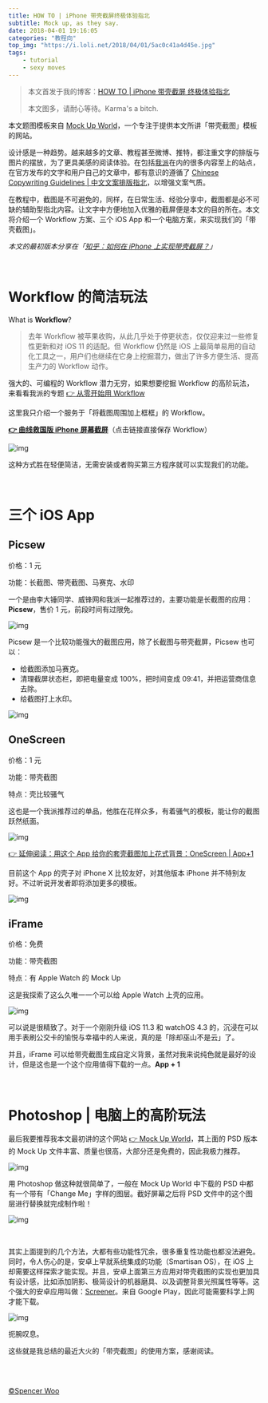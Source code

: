 ```yaml
---
title: HOW TO | iPhone 带壳截屏终极体验指北
subtitle: Mock up, as they say.
date: 2018-04-01 19:16:05
categories: "教程向"
top_img: "https://i.loli.net/2018/04/01/5ac0c41a4d45e.jpg"
tags:
	- tutorial
	- sexy moves
---
```


> 本文首发于我的博客：[HOW TO | iPhone 带壳截屏 终极体验指北](https://spencerwoo.com/2018/04/01/HOW-TO-%E5%B8%A6%E5%A3%B3%E6%88%AA%E5%B1%8F/)
>
> 本文图多，请耐心等待。Karma's a bitch.

本文题图模板来自 [Mock Up World](https://www.mockupworld.co/)，一个专注于提供本文所讲「带壳截图」模板的网站。

设计感是一种趋势。越来越多的文章、教程甚至微博、推特，都注重文字的排版与图片的摆放，为了更具美感的阅读体验。在包括[我派](sspai.com)在内的很多内容至上的站点，在官方发布的文字和用户自己的文章中，都有意识的遵循了 [Chinese Copywriting Guidelines | 中文文案排版指北](https://github.com/sparanoid/chinese-copywriting-guidelines)，以增强文案气质。

在教程中，截图是不可避免的，同样，在日常生活、经验分享中，截图都是必不可缺的辅助型指北内容。让文字中方便地加入优雅的截屏便是本文的目的所在。本文将介绍一个 Workflow 方案、三个 iOS App 和一个电脑方案，来实现我们的「带壳截图」。

*本文的最初版本分享在「[知乎：如何在 iPhone 上实现带壳截屏？](https://www.zhihu.com/question/62501150/answer/199561589)」*

<br>

# Workflow 的简洁玩法

What is **Workflow**?

> 去年 Workflow 被苹果收购，从此几乎处于停更状态，仅仅迎来过一些修复性更新和对 iOS 11 的适配。但 Workflow 仍然是 iOS 上最简单易用的自动化工具之一，用户们也继续在它身上挖掘潜力，做出了许多方便生活、提高生产力的 Workflow 动作。

强大的、可编程的 Workflow 潜力无穷，如果想要挖掘 Workflow 的高阶玩法，来看看我派的专题 [👉 从零开始用 Workflow](https://sspai.com/topic/100)

这里我只介绍一个服务于「将截图周围加上框框」的 Workflow。

**[👉 曲线救国版 iPhone 屏幕截屏](https://workflow.is/workflows/abc27a53d2074c3684a920338605cdd7)**（点击链接直接保存 Workflow）

![img](https://i.loli.net/2018/04/01/5ac0ce5e38a26.jpg)

这种方式胜在轻便简洁，无需安装或者购买第三方程序就可以实现我们的功能。

<br>

# 三个 iOS App

## Picsew

价格：1 元

功能：长截图、带壳截图、马赛克、水印

一个是由李大锤同学、威锋网和我派一起推荐过的，主要功能是长截图的应用：**Picsew**，售价 1 元，前段时间有过限免。

![img](https://i.loli.net/2018/04/01/5ac0d06e7f48c.jpg)

Picsew 是一个比较功能强大的截图应用，除了长截图与带壳截屏，Picsew 也可以：

- 给截图添加马赛克。
- 清理截屏状态栏，即把电量变成 100%，把时间变成 09:41，并把运营商信息去除。
- 给截图打上水印。

![img](https://i.loli.net/2018/04/01/5ac0d18b9bbfa.jpg)

## OneScreen

价格：1 元

功能：带壳截图

特点：壳比较骚气

这也是一个我派推荐过的单品，他胜在花样众多，有着骚气的模板，能让你的截图跃然纸面。

![img](https://i.loli.net/2018/04/01/5ac0d2ba38c09.jpg)

[👉  延伸阅读：用这个 App 给你的套壳截图加上花式背景：OneScreen | App+1](https://sspai.com/post/43848)

目前这个 App 的壳子对 iPhone X 比较友好，对其他版本 iPhone 并不特别友好。不过听说开发者即将添加更多的模板。

![img](https://i.loli.net/2018/04/01/5ac0d42ba49b0.jpg)

## iFrame

价格：免费

功能：带壳截图

特点：有 Apple Watch 的 Mock Up

这是我探索了这么久唯一一个可以给 Apple Watch 上壳的应用。

![img](https://i.loli.net/2018/04/01/5ac0d59094cdc.jpg)

可以说是很精致了。对于一个刚刚升级 iOS 11.3 和 watchOS 4.3 的，沉浸在可以用手表刷公交卡的愉悦与幸福中的人来说，真的是「除却巫山不是云」了。

并且，iFrame 可以给带壳截图生成自定义背景，虽然对我来说纯色就是最好的设计，但是这也是一个这个应用值得下载的一点。**App + 1**

<br>

# Photoshop | 电脑上的高阶玩法

最后我要推荐我本文最初讲的这个网站 [👉 Mock Up World](https://www.mockupworld.co/)，其上面的 PSD 版本的 Mock Up 文件丰富、质量也很高，大部分还是免费的，因此我极力推荐。

![img](https://i.loli.net/2018/04/01/5ac0d81d5fd12.jpg)

用 Photoshop 做这种就很简单了，一般在 Mock Up World 中下载的 PSD 中都有一个带有「Change Me」字样的图层。截好屏幕之后将 PSD 文件中的这个图层进行替换就完成制作啦！

![img](https://i.loli.net/2018/04/01/5ac0d9220b4db.jpg)

<br>

其实上面提到的几个方法，大都有些功能性冗余，很多重复性功能也都没法避免。同时，令人伤心的是，安卓上早就系统集成的功能（Smartisan OS），在 iOS 上却需要这样探索才能实现。并且，安卓上面第三方应用对带壳截图的实现也更加具有设计感，比如添加阴影、极简设计的机器磨具、以及调整背景光照属性等等。这个强大的安卓应用叫做：[Screener](https://play.google.com/store/apps/details?id=de.toastcode.screener)。来自 Google Play，因此可能需要科学上网才能下载。

![img](https://i.loli.net/2018/04/01/5ac0dc2fa0b6c.jpg)

扼腕叹息。

这些就是我总结的最近大火的「带壳截图」的使用方案，感谢阅读。

<br>

<br>

[©Spencer Woo](https://spencerwoo.com)
